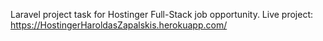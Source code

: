 Laravel project task for Hostinger Full-Stack job opportunity.
Live project: https://HostingerHaroldasZapalskis.herokuapp.com/